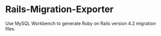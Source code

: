 # Rails-Migration-Exporter
Use MySQL Workbench to generate Ruby on Rails version 4.2 migration files.
